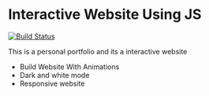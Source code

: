 #  Interactive Website Using JS 


[![Build Status](https://travis-ci.org/joemccann/dillinger.svg?branch=master)]()

This is a personal portfolio and its a interactive website

  - Build Website With Animations
  - Dark and white mode
  - Responsive website

